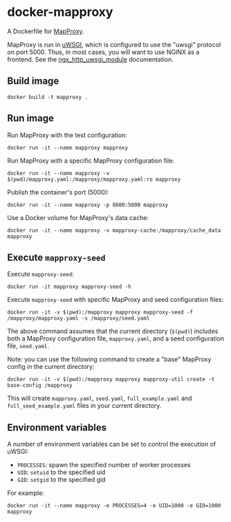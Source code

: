 # docker-mapproxy

A Dockerfile for [MapProxy](https://mapproxy.org).

MapProxy is run in [uWSGI](https://uwsgi-docs.readthedocs.io), which is configured to use the
"uwsgi" protocol on port 5000. Thus, in most cases, you will want to use NGINX as a frontend. See
the [ngx_http_uwsgi_module](https://nginx.org/en/docs/http/ngx_http_uwsgi_module.html)
documentation.

## Build image

```
docker build -t mapproxy .
```

## Run image

Run MapProxy with the test configuration:

```
docker run -it --name mapproxy mapproxy
```

Run MapProxy with a specific MapProxy configuration file:

```
docker run -it --name mapproxy -v $(pwd)/mapproxy.yaml:/mapproxy/mapproxy.yaml:ro mapproxy
```

Publish the container's port (5000):

```
docker run -it --name mapproxy -p 8080:5000 mapproxy
```

Use a Docker volume for MapProxy's data cache:

```
docker run -it --name mapproxy -v mapproxy-cache:/mapproxy/cache_data mapproxy
```

## Execute `mapproxy-seed`

Execute `mapproxy-seed`:

```
docker run -it mapproxy mapproxy-seed -h
```

Execute `mapproxy-seed` with specific MapProxy and seed configuration files:

```
docker run -it -v $(pwd):/mapproxy mapproxy mapproxy-seed -f /mapproxy/mapproxy.yaml -s /mapproxy/seed.yaml
```

The above command assumes that the current directory (`$(pwd)`) includes both a MapProxy
configuration file, `mapproxy.yaml`, and a seed configuration file, `seed.yaml`.

Note: you can use the following command to create a "base" MapProxy config in the current directory:

```
docker run -it -v $(pwd):/mapproxy mapproxy mapproxy-util create -t base-config /mapproxy
```

This will create `mapproxy.yaml`, `seed.yaml`, `full_example.yaml` and `full_seed_example.yaml`
files in your current directory.

## Environment variables

A number of environment variables can be set to control the execution of uWSGI:

* `PROCESSES`: spawn the specified number of worker processes
* `UID`: `setuid` to the specified uid
* `GID`: `setgid` to the specified gid

For example:

```
docker run -it --name mapproxy -e PROCESSES=4 -e UID=1000 -e GID=1000 mapproxy
```
